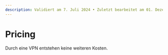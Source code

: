 ```yaml
---
description: Validiert am 7. Juli 2024 • Zuletzt bearbeitet am 01. Dezember 2024
---
```


# Pricing

Durch eine VPN entstehen keine weiteren Kosten.
